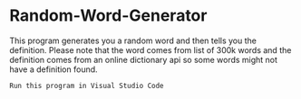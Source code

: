 # Random-Word-Generator

This program generates you a random word and then tells you the definition. 
Please note that the word comes from list of 300k words and the definition comes from an online dictionary api so some words might not have a definition found.

```
Run this program in Visual Studio Code
```

